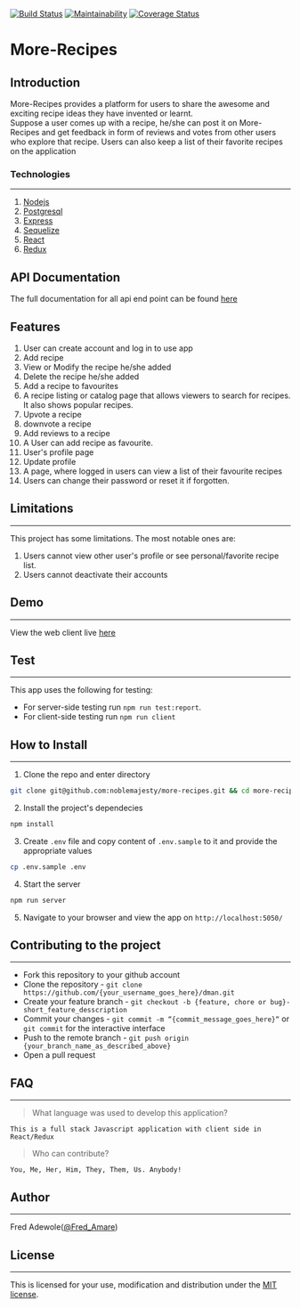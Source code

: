 [![Build Status](https://travis-ci.org/Noblemajesty/more-recipe.svg?branch=chore%2Ftest)](https://travis-ci.org/Noblemajesty/more-recipe)
[![Maintainability](https://api.codeclimate.com/v1/badges/c7e0da6db5c85bff9a79/maintainability)](https://codeclimate.com/github/Noblemajesty/more-recipe/maintainability)
[![Coverage Status](https://coveralls.io/repos/github/Noblemajesty/more-recipe/badge.svg?branch=chore%2Ftest)](https://coveralls.io/github/Noblemajesty/more-recipe?branch=chore%2Ftest)

# More-Recipes

## Introduction

More-Recipes provides a platform for users to share the awesome and exciting recipe ideas they have invented or learnt.  
Suppose a user comes up with a recipe, he/she can post it on More-Recipes and get feedback in form of reviews and votes from other users who explore that recipe.  Users can also keep a list of their favorite recipes on the application

### Technologies
-----

 1. [Nodejs](https://nodejs.org/en/)
 1. [Postgresql](https://www.postgresql.org/)
 1. [Express](https://expressjs.com/)
 1. [Sequelize](http://docs.sequelizejs.com/)
 1. [React](https://reactjs.org/)
 1. [Redux](https://redux.js.org/)


## API Documentation
 The full documentation for all api end point can be found [here](https://fred-recipes.herokuapp.com/api/documentation)

## Features

1. User can create account and log in to use app
2. Add recipe
3. View or Modify the recipe he/she added
4. Delete the recipe he/she added
5. Add a recipe to favourites
6. A recipe listing or catalog page that allows viewers to search for recipes. It also shows popular recipes.
7. Upvote a recipe
8. downvote a recipe
9. Add reviews to a recipe
10. A User can add recipe as favourite.
11. User's profile page
12. Update profile
13. A page, where logged in users can view a list of their favourite recipes
14. Users can change their password or reset it if forgotten.


## Limitations
---
This project has some limitations. The most notable ones are:

1. Users cannot view other user's profile or see personal/favorite recipe list.
2. Users cannot deactivate their accounts


## Demo
___

View the web client live [here](https://fred-recipes.herokuapp.com/)

## Test
___

This app uses the following for testing:
* For server-side testing run `npm run test:report`.
* For client-side testing run `npm run client`

## How to Install
___

1. Clone the repo and enter directory 
```sh
git clone git@github.com:noblemajesty/more-recipes.git && cd more-recipes
```
2. Install the project's dependecies
```sh
npm install
```
3. Create `.env` file and copy content of `.env.sample` to it and provide the appropriate values
```sh
cp .env.sample .env
```

4. Start the server
```sh
npm run server
```

5. Navigate to your browser and view the app on `http://localhost:5050/`

## Contributing to the project
___
* Fork this repository to your github account
* Clone the repository -  `git clone https://github.com/{your_username_goes_here}/dman.git`
* Create your feature branch - `git checkout -b {feature, chore or bug}-short_feature_desscription`
* Commit your changes - `git commit -m “{commit_message_goes_here}“` or `git commit` for the interactive interface
* Push to the remote branch - `git push origin {your_branch_name_as_described_above}`
* Open a pull request 

## FAQ
___
> What language was used to develop this application?
```
This is a full stack Javascript application with client side in React/Redux
```
> Who can contribute?
```
You, Me, Her, Him, They, Them, Us. Anybody!
```

## Author
___
Fred Adewole([@Fred_Amare](https://twitter.com/fred_Amare))

## License
___
This is licensed for your use, modification and distribution under the [MIT license](https://github.com/noblemajesty/more-recipes/blob/dev/LICENSE).
